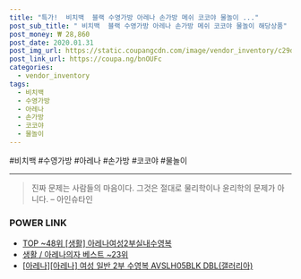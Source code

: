 ```yaml
--- 
title: "특가!  비치백  블랙 수영가방 아레나 손가방 메쉬 코코야 물놀이 ..." 
post_sub_title: " 비치백  블랙 수영가방 아레나 손가방 메쉬 코코야 물놀이 해당상품" 
post_money: ₩ 28,860 
post_date: 2020.01.31 
post_img_url: https://static.coupangcdn.com/image/vendor_inventory/c29d/0d9d482d50feb928c5451a7e0e9086909bd7e7a330848362404951e87ea5.jpg 
post_link_url: https://coupa.ng/bnOUFc 
categories: 
  - vendor_inventory 
tags: 
  - 비치백 
  - 수영가방 
  - 아레나 
  - 손가방 
  - 코코야 
  - 물놀이 
--- 
```

  #비치백 #수영가방 #아레나 #손가방 #코코야 #물놀이 
<hr> 

> 진짜 문제는 사람들의 마음이다. 그것은 절대로 물리학이나 윤리학의 문제가 아니다. – 아인슈타인 


### POWER LINK

* <a href="https://blog.naver.com/an0733/221792041146" target="_blank"> TOP ~48위 [생활] 아레나여성2부실내수영복</a>
* <a href="https://blog.naver.com/santokki14/221790865818" target="_blank">생활 / 아레나의자 베스트 ~23위</a>
* <a href="https://blog.naver.com/fasyy4321/221792049027" target="_blank">[아레나][아레나] 여성 일반 2부 수영복 AVSLH05BLK DBL(갤러리아)</a>
